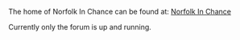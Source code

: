 The home of Norfolk In Chance can be found at: [Norfolk In
Chance](http://www.norfolk-in-chance.co.uk/)

Currently only the forum is up and running.
